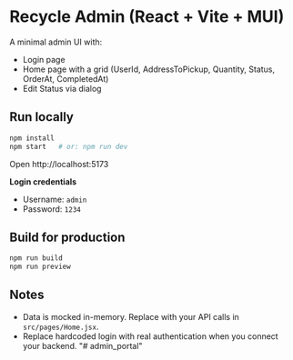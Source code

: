 # Recycle Admin (React + Vite + MUI)

A minimal admin UI with:
- Login page
- Home page with a grid (UserId, AddressToPickup, Quantity, Status, OrderAt, CompletedAt)
- Edit Status via dialog

## Run locally

```bash
npm install
npm start   # or: npm run dev
```

Open http://localhost:5173

**Login credentials**
- Username: `admin`
- Password: `1234`

## Build for production
```bash
npm run build
npm run preview
```

## Notes
- Data is mocked in-memory. Replace with your API calls in `src/pages/Home.jsx`.
- Replace hardcoded login with real authentication when you connect your backend.
"# admin_portal" 
